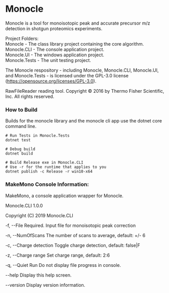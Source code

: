 # Monocle

Monocle is a tool for monoisotopic peak and accurate precursor m/z detection in shotgun proteomics experiments.

Project Folders:  
Monocle - The class library project containing the core algorithm.  
Monocle.CLI - The console application project.  
Monocle.UI - The windows application project.  
Monocle.Tests - The unit testing project.  

The Monocle respository - including Monocle, Monocle.CLI, Monocle.UI, and Monocle.Tests - is licensed under the GPL-3.0 license (https://opensource.org/licenses/GPL-3.0).

RawFileReader reading tool. Copyright © 2016 by Thermo Fisher Scientific, Inc. All rights reserved.

### How to Build
Builds for the monocle library and the monocle cli app use the dotnet core command line.

    # Run Tests in Monocle.Tests
	dotnet test
	
    # Debug build
    dotnet build
	
	# Build Release exe in Monocle.CLI
	# Use -r for the runtime that applies to you
	dotnet publish -c Release -r win10-x64

### MakeMono Console Information:
MakeMono, a console application wrapper for Monocle.

Monocle.CLI 1.0.0

Copyright (C) 2019 Monocle.CLI

  -f, --File                Required. Input file for monoisotopic peak correction

  -n, --NumOfScans          The number of scans to average, default: +/- 6

  -c, --Charge detection    Toggle charge detection, default: false|F

  -z, --Charge range        Set charge range, default: 2:6

  -q, --Quiet Run           Do not display file progress in console.

  --help                    Display this help screen.

  --version                 Display version information.
